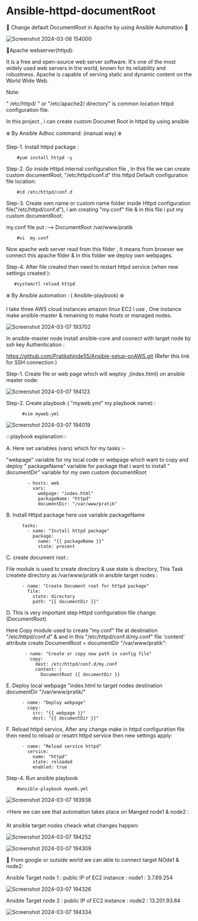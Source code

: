 # Ansible-httpd-documentRoot

🌟 Change default DocumentRoot in Apache by using Ansible Automation 🌟

![Screenshot 2024-03-08 154000](https://github.com/Pratikshinde55/Ansible-httpd-documentRoot/assets/145910708/ba936d35-a6b9-41fd-89e5-b99b25c5b8f7)



💫Apache webserver(httpd):

It is a free and open-source web server software. It's one of the most widely used web servers in the world, known for its reliability and robustness.
Apache is capable of serving static and dynamic content on the World Wide Web.

Note: 

" /etc/httpd/ " or  "/etc/apache2/ directory" is common location httpd configuration file.


In this project , i can create custom Documet Root in httpd by using ansible 

❄️ By Ansible Adhoc command: (manual way) ❄️

Step-1. Install httpd package :

        #yum install httpd -y

Step-2.  Go inside Httpd internal configuration file , In this file we can create custom documentRoot, "/etc/httpd/conf.d" this httpd Default configuration file location:


        #cd /etc/httpd/conf.d

Step-3. Create own name or custom name folder inside Httpd configuration file("/etc/httpd/conf.d"), i am creating "my.conf" file & in this file i put my custom documentRoot:

   my.conf file put :-->  DocumentRoot  /var/www/pratik


        #vi  my.conf

Now apache web server read from this filder , It means from browser we connect this apache filder & in this folder we deploy own webpages.

Step-4. After file created then need to restart httpd service (when new settings created ):


       #systemctl reload httpd



❄️ By Ansible automation : ( Ansible-playbook) ❄️

I take three AWS cloud instances amazon linux EC2 i use , One instance make ansible-master & remaining to make hosts or managed nodes.


![Screenshot 2024-03-07 193702](https://github.com/Pratikshinde55/Ansible-httpd-documentRoot/assets/145910708/eff832e0-d874-4ad5-8013-4a27da87aed4)

In ansible-master node install ansible-core and coonect with target node by ssh key Authentication :

https://github.com/Pratikshinde55/Ansible-setup-onAWS.git (Refer this link for SSH connection )


Step-1. Create file or web page which will weploy ,(index.html) on ansible master node:


 ![Screenshot 2024-03-07 194123](https://github.com/Pratikshinde55/Ansible-httpd-documentRoot/assets/145910708/53254826-2125-4971-ba8e-f3d1a952c6ca)


Step-2. Create playbook ( "myweb.yml" my playbook name) :


          #vim myweb.yml


![Screenshot 2024-03-07 194019](https://github.com/Pratikshinde55/Ansible-httpd-documentRoot/assets/145910708/232536a4-f6dd-4919-a208-b6dc840f24c0)


💥playbook explanation💥

 A. Here set variables (vars) which for my tasks :-

 "webpage" variable for my local code or webpage which want to copy and deploy
 " packageName" variable for package that i want to install
 " documentDir" variable for my own custom documentRoot


            - hosts: web
              vars: 
                webpage: "index.html"
                packageName: "httpd"
                documentDir: "/var/www/pratik"


 B. Install Httpd package here use variable packageName


          tasks:
            - name: "Install httpd package"
              package:
                name: "{{ packageName }}"  
                state: present

 C.  create document root : 
  
 File module is used to create directory & use state is directory,  This Task createte directory as /var/www/pratik in ansible target nodes :


          - name: "Create Document root for httpd package"
            file: 
              state: directory
              path: "{{ documentDir }}"

 D. This is very important step Httpd configuration file change: (DocumentRoot)
 
 Here Copy module used to  create "my.conf" file at destination "/etc/httpd/conf.d" & and in this "/etc/httpd/conf.d/my.conf" file 'content' attribute
 create DocumentRoot = documentDir "/var/www/pratik":  



           - name: "Create or copy new path in config file"
             copy:
               dest: /etc/httpd/conf.d/my.conf
               content: |
                 DocumentRoot {{ documentDir }}


 E. Deploy local webpage "index.html to target nodes destination documentDir "/var/www/pratik/"


          - name: "Deploy webpage"
            copy:
              src: "{{ webpage }}"
              dest: "{{ documentDir }}"


 F. Reload httpd service, After any change make in httpd configuration file then need to reload or resatrt httpd service then new settings apply:


         
          - name: "Reload service httpd"
            service:
              name: "httpd"
              state: reloaded
              enabled: true


Step-4. Run ansible playbook 


        #ansible-playbook myweb.yml


![Screenshot 2024-03-07 193938](https://github.com/Pratikshinde55/Ansible-httpd-documentRoot/assets/145910708/0469443f-6110-4918-9f5e-ab404410d3a3)


⚡Here we can see that automation takes place on Manged node1 & node2 :

At ansible target nodes cheack what changes happen:

![Screenshot 2024-03-07 194252](https://github.com/Pratikshinde55/Ansible-httpd-documentRoot/assets/145910708/64df6891-ed15-4ac4-a3d2-b59e2c7b2023)


![Screenshot 2024-03-07 194309](https://github.com/Pratikshinde55/Ansible-httpd-documentRoot/assets/145910708/bd7ecaeb-cae0-4451-b880-3525d5a60f25)


🌟 From google or outside world we can able to connect target NOde1 & node2:


Ansible Target node 1 : public IP of EC2 instance : node1 : 3.7.69.254

![Screenshot 2024-03-07 194326](https://github.com/Pratikshinde55/Ansible-httpd-documentRoot/assets/145910708/dd65746a-2ca4-4f91-b27c-33fe6eadf01a)


Ansible Target node 2 : public IP of EC2 instance : node2 : 13.201.93.84 

![Screenshot 2024-03-07 194334](https://github.com/Pratikshinde55/Ansible-httpd-documentRoot/assets/145910708/aea89e62-5bf1-4f8e-9bf6-5f413931c0ca)























   
